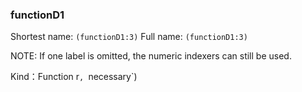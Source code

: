 
### functionD1


Shortest name: `(functionD1:3)` Full name: `(functionD1:3)`

NOTE: If one label is omitted, the numeric indexers can still be used.


Kind：Function
r`, `necessary`) 


